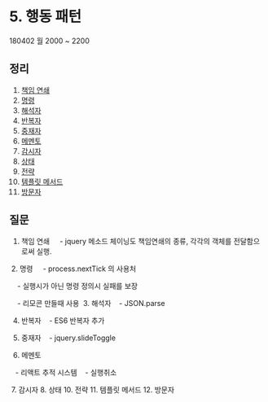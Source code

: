 # 5. 행동 패턴

180402 월 2000 ~ 2200

## 정리

  1. [책임 연쇄](README.md)
  1. [명령](README.md)
  1. [해석자](README.md)
  1. [반복자](README.md)
  1. [중재자](t1t1.md)
  1. [메멘토](t1t1.md)
  1. [감시자](README.md)
  1. [상태](README.md)
  1. [전략](README.md)
  1. [템플릿 메서드](README.md)
  1. [방문자](README.md)

## 질문
  1. 책임 연쇄
     - jquery 메소드 체이닝도 책임연쇄의 종류, 각각의 객체를 전달함으로써 실행.
     
  2. 명령
     - process.nextTick 의 사용처
     
     - 실행시가 아닌 명령 정의시 실패를 보장
     
     - 리모콘 만들때 사용
  3. 해석자
    - JSON.parse
    
  4. 반복자
    - ES6 반복자 추가
    
  5. 중재자
    - jquery.slideToggle  
    
  6. 메멘토
  
    - 리액트 추적 시스템
    - 실행취소
    
  7. 감시자
  8. 상태
  10. 전략
  11. 템플릿 메서드
  12. 방문자
